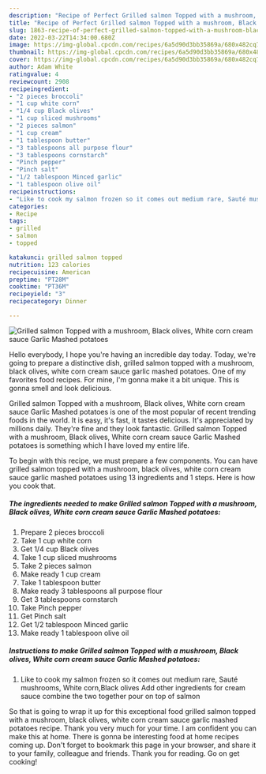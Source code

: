 ```yaml
---
description: "Recipe of Perfect Grilled salmon Topped with a mushroom, Black olives, White corn cream sauce Garlic Mashed potatoes"
title: "Recipe of Perfect Grilled salmon Topped with a mushroom, Black olives, White corn cream sauce Garlic Mashed potatoes"
slug: 1863-recipe-of-perfect-grilled-salmon-topped-with-a-mushroom-black-olives-white-corn-cream-sauce-garlic-mashed-potatoes
date: 2022-03-22T14:34:00.680Z
image: https://img-global.cpcdn.com/recipes/6a5d90d3bb35869a/680x482cq70/grilled-salmon-topped-with-a-mushroom-black-olives-white-corn-cream-sauce-garlic-mashed-potatoes-recipe-main-photo.jpg
thumbnail: https://img-global.cpcdn.com/recipes/6a5d90d3bb35869a/680x482cq70/grilled-salmon-topped-with-a-mushroom-black-olives-white-corn-cream-sauce-garlic-mashed-potatoes-recipe-main-photo.jpg
cover: https://img-global.cpcdn.com/recipes/6a5d90d3bb35869a/680x482cq70/grilled-salmon-topped-with-a-mushroom-black-olives-white-corn-cream-sauce-garlic-mashed-potatoes-recipe-main-photo.jpg
author: Adam White
ratingvalue: 4
reviewcount: 2908
recipeingredient:
- "2 pieces broccoli"
- "1 cup white corn"
- "1/4 cup Black olives"
- "1 cup sliced mushrooms"
- "2 pieces salmon"
- "1 cup cream"
- "1 tablespoon butter"
- "3 tablespoons all purpose flour"
- "3 tablespoons cornstarch"
- "Pinch pepper"
- "Pinch salt"
- "1/2 tablespoon Minced garlic"
- "1 tablespoon olive oil"
recipeinstructions:
- "Like to cook my salmon frozen so it comes out medium rare, Sauté mushrooms, White corn,Black olives Add other ingredients for cream sauce combine the two together pour on top of salmon"
categories:
- Recipe
tags:
- grilled
- salmon
- topped

katakunci: grilled salmon topped 
nutrition: 123 calories
recipecuisine: American
preptime: "PT28M"
cooktime: "PT36M"
recipeyield: "3"
recipecategory: Dinner

---
```



![Grilled salmon Topped with a mushroom, Black olives, White corn cream sauce Garlic Mashed potatoes](https://img-global.cpcdn.com/recipes/6a5d90d3bb35869a/680x482cq70/grilled-salmon-topped-with-a-mushroom-black-olives-white-corn-cream-sauce-garlic-mashed-potatoes-recipe-main-photo.jpg)

Hello everybody, I hope you're having an incredible day today. Today, we're going to prepare a distinctive dish, grilled salmon topped with a mushroom, black olives, white corn cream sauce garlic mashed potatoes. One of my favorites food recipes. For mine, I'm gonna make it a bit unique. This is gonna smell and look delicious.

Grilled salmon Topped with a mushroom, Black olives, White corn cream sauce Garlic Mashed potatoes is one of the most popular of recent trending foods in the world. It is easy, it's fast, it tastes delicious. It's appreciated by millions daily. They're fine and they look fantastic. Grilled salmon Topped with a mushroom, Black olives, White corn cream sauce Garlic Mashed potatoes is something which I have loved my entire life.




To begin with this recipe, we must prepare a few components. You can have grilled salmon topped with a mushroom, black olives, white corn cream sauce garlic mashed potatoes using 13 ingredients and 1 steps. Here is how you cook that.

<!--inarticleads1-->

##### The ingredients needed to make Grilled salmon Topped with a mushroom, Black olives, White corn cream sauce Garlic Mashed potatoes:

1. Prepare 2 pieces broccoli
1. Take 1 cup white corn
1. Get 1/4 cup Black olives
1. Take 1 cup sliced mushrooms
1. Take 2 pieces salmon
1. Make ready 1 cup cream
1. Take 1 tablespoon butter
1. Make ready 3 tablespoons all purpose flour
1. Get 3 tablespoons cornstarch
1. Take Pinch pepper
1. Get Pinch salt
1. Get 1/2 tablespoon Minced garlic
1. Make ready 1 tablespoon olive oil




<!--inarticleads2-->

##### Instructions to make Grilled salmon Topped with a mushroom, Black olives, White corn cream sauce Garlic Mashed potatoes:

1. Like to cook my salmon frozen so it comes out medium rare, Sauté mushrooms, White corn,Black olives Add other ingredients for cream sauce combine the two together pour on top of salmon




So that is going to wrap it up for this exceptional food grilled salmon topped with a mushroom, black olives, white corn cream sauce garlic mashed potatoes recipe. Thank you very much for your time. I am confident you can make this at home. There is gonna be interesting food at home recipes coming up. Don't forget to bookmark this page in your browser, and share it to your family, colleague and friends. Thank you for reading. Go on get cooking!
